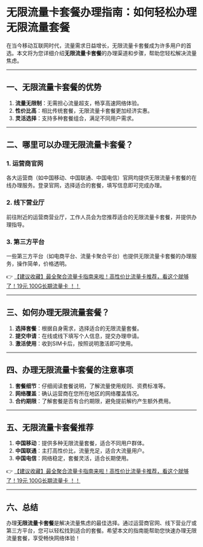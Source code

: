 # 无限流量卡套餐办理指南：如何轻松办理无限流量套餐

在当今移动互联网时代，流量需求日益增长，无限流量卡套餐成为许多用户的首选。本文将为您详细介绍**无限流量卡套餐**的办理渠道和步骤，帮助您轻松解决流量焦虑。

---

## 一、无限流量卡套餐的优势

1. **流量无限制**：无需担心流量超支，畅享高速网络体验。  
2. **性价比高**：相比传统套餐，无限流量卡套餐更加经济实惠。  
3. **灵活选择**：支持多种套餐组合，满足不同用户需求。  

---

## 二、哪里可以办理无限流量卡套餐？

### 1. 运营商官网  
各大运营商（如中国移动、中国联通、中国电信）官网均提供无限流量卡套餐的在线办理服务。登录官网，选择适合的套餐，填写信息即可完成办理。  

### 2. 线下营业厅  
前往附近的运营商营业厅，工作人员会为您推荐适合的无限流量卡套餐，并提供办理指导。  

### 3. 第三方平台  
一些第三方平台（如电商平台、流量卡聚合平台）也提供无限流量卡套餐的办理服务，操作简单，价格透明。  

👉 [【建议收藏】最全聚合流量卡指南来啦！高性价比流量卡推荐，看这个就够了！19元 100G长期流量卡 ！！](https://bit.ly/Liuliangka)

---

## 三、如何办理无限流量套餐？

1. **选择套餐**：根据自身需求，选择适合的无限流量套餐。  
2. **提交申请**：在线或线下填写个人信息，提交办理申请。  
3. **激活使用**：收到SIM卡后，按照说明激活即可使用。  

---

## 四、办理无限流量卡套餐的注意事项

1. **套餐细节**：仔细阅读套餐说明，了解流量使用规则、资费标准等。  
2. **网络覆盖**：确认运营商在您所在地区的网络覆盖情况。  
3. **合约期限**：了解套餐是否有合约期限，避免提前解约产生额外费用。  

---

## 五、无限流量卡套餐推荐

1. **中国移动**：提供多种无限流量套餐，适合不同用户群体。  
2. **中国联通**：主打高性价比，流量充足，适合大流量用户。  
3. **中国电信**：网络稳定，套餐灵活，适合长期使用。  

👉 [【建议收藏】最全聚合流量卡指南来啦！高性价比流量卡推荐，看这个就够了！19元 100G长期流量卡 ！！](https://bit.ly/Liuliangka)

---

## 六、总结

办理**无限流量卡套餐**是解决流量焦虑的最佳选择。通过运营商官网、线下营业厅或第三方平台，您可以轻松找到适合的套餐。希望本文的指南能帮助您快速办理无限流量套餐，享受畅快网络体验！